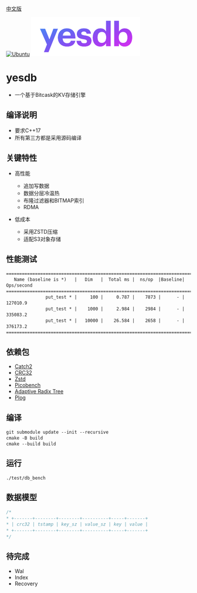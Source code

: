 [中文版](README_cn.md)

[![Ubuntu](https://github.com/syaojun/yesdb/actions/workflows/ubuntu.yml/badge.svg)](https://github.com/syaojun/yesdb/actions/workflows/ubuntu.yml) ![yesdb](/logo/yesdb2.png)

# yesdb

- 一个基于Bitcask的KV存储引擎

## 编译说明

- 要求C++17
- 所有第三方都是采用源码编译

## 关键特性

- 高性能

  - 追加写数据
  - 数据分层冷温热
  - 布隆过滤器和BITMAP索引
  - RDMA

- 低成本

  - 采用ZSTD压缩
  - 适配S3对象存储

## 性能测试

```
===============================================================================
   Name (baseline is *)   |   Dim   |  Total ms |  ns/op  |Baseline| Ops/second
===============================================================================
               put_test * |     100 |     0.787 |    7873 |      - |   127010.9
               put_test * |    1000 |     2.984 |    2984 |      - |   335083.2
               put_test * |   10000 |    26.584 |    2658 |      - |   376173.2
===============================================================================
```

## 依赖包

- [Catch2](https://github.com/catchorg/Catch2)
- [CRC32](https://github.com/google/crc32c)
- [Zstd](https://github.com/facebook/zstd)
- [Picobench](https://github.com/iboB/picobench)
- [Adaptive Radix Tree](https://github.com/rafaelkallis/adaptive-radix-tree)
- [Plog](https://github.com/SergiusTheBest/plog)

## 编译

```console
git submodule update --init --recursive
cmake -B build
cmake --build build
```

## 运行

```console
./test/db_bench
```

## 数据模型

```c
/*
* +-------+--------+--------+----------+-----+-------+
* | crc32 | tstamp | key_sz | value_sz | key | value | 
* +-------+--------+--------+----------+-----+-------+
*/
```

## 待完成

- Wal
- Index
- Recovery
